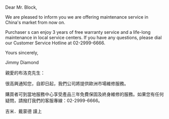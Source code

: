 Dear Mr. Block,

We are pleased to inform you we are offering maintenance service in
China\'s market from now on.

Purchaser s can enjoy 3 years of free warranty service and a life-long
maintenance in local service centers. If you have any questions, please
dial our Customer Service Hotline at 02-2999-6666.

Yours sincerely,

Jimmy Diamond

親愛的布洛克先生：

很高興通知您，自即日起，我們公司將提供歐洲市場維修服務。

購買者可到當地服務中心享受產品三年免費保固及終身維修的服務。如果您有任何疑問，請撥打我們的客服專線：02-2999-6666。

吉米．戴蒙德 謹上
